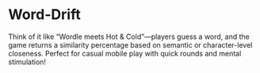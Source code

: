 # Word-Drift
Think of it like “Wordle meets Hot &amp; Cold”—players guess a word, and the game returns a similarity percentage based on semantic or character-level closeness. Perfect for casual mobile play with quick rounds and mental stimulation!
